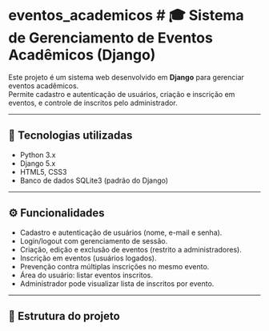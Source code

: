 # eventos_academicos # 🎓 Sistema de Gerenciamento de Eventos Acadêmicos (Django)

Este projeto é um sistema web desenvolvido em **Django** para gerenciar eventos acadêmicos.  
Permite cadastro e autenticação de usuários, criação e inscrição em eventos, e controle de inscritos pelo administrador.

---

## 🚀 Tecnologias utilizadas
- Python 3.x  
- Django 5.x  
- HTML5, CSS3  
- Banco de dados SQLite3 (padrão do Django)  

---

## ⚙️ Funcionalidades
- Cadastro e autenticação de usuários (nome, e-mail e senha).  
- Login/logout com gerenciamento de sessão.  
- Criação, edição e exclusão de eventos (restrito a administradores).  
- Inscrição em eventos (usuários logados).  
- Prevenção contra múltiplas inscrições no mesmo evento.  
- Área do usuário: listar eventos inscritos.  
- Administrador pode visualizar lista de inscritos por evento.  

---

## 📂 Estrutura do projeto
